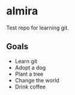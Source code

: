 # almira
Test repo for learning git.

## Goals
* Learn git
* Adopt a dog
* Plant a tree
* Change the world
* Drink coffee
